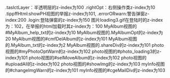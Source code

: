 ﻿.taslctLayer：半透明层的z-index为100
.rightOpt：右侧操作类z-index为10
.tippffHtml:showPH视图的举报z-index为101,
.errorORwarn:警告弹窗z-index:200
.login:登陆弹窗的z-index为150
图片loading3.gif在登陆时的z-index为：102，在举报的html加载时其z-index为：100
MyAlbum视图的#MyAlbum_help_txt的z-index为10
MyAlbum视图的.MyAlbumOpt的z-index为20
MyAlbum视图的#cmfDelAlbum的z-index为101
MyAlbum视图的.MyAlbum_txt的z-index为2
MyAlbum视图的.shareDiv的z-index为101
photo视图的#myPhotoOptWarn的z-index为102
photo视图的#photo_loading3的z-index为101
photo视图的#selMoveAlbum的z-index为102
photo视图的#uploadAll的z-index为102
photo视图的#showImg的z-index为103
myInfo视图的#changeImgWarn的z-index为101
myInfo视图的#cgeMailDiv的z-index为103